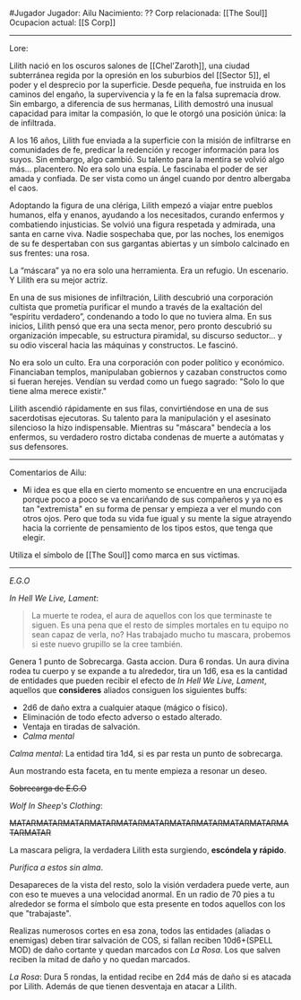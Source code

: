 #Jugador 
Jugador: Ailu
Nacimiento: ??
Corp relacionada: [[The Soul]]
Ocupacion actual: [[S Corp]]

---

Lore:

Lilith nació en los oscuros salones de [[Chel'Zaroth]], una ciudad subterránea regida por la opresión en los suburbios del [[Sector 5]], el poder y el desprecio por la superficie. Desde pequeña, fue instruida en los caminos del engaño, la supervivencia y la fe en la falsa supremacía drow. Sin embargo, a diferencia de sus hermanas, Lilith demostró una inusual capacidad para imitar la compasión, lo que le otorgó una posición única: la de infiltrada.

A los 16 años, Lilith fue enviada a la superficie con la misión de infiltrarse en comunidades de fe, predicar la redención y recoger información para los suyos. Sin embargo, algo cambió. Su talento para la mentira se volvió algo más... placentero. No era solo una espía. Le fascinaba el poder de ser amada y confiada. De ser vista como un ángel cuando por dentro albergaba el caos.

Adoptando la figura de una clériga, Lilith empezó a viajar entre pueblos humanos, elfa y enanos, ayudando a los necesitados, curando enfermos y combatiendo injusticias. Se volvió una figura respetada y admirada, una santa en carne viva. Nadie sospechaba que, por las noches, los enemigos de su fe despertaban con sus gargantas abiertas y un símbolo calcinado en sus frentes: una rosa.

La “máscara” ya no era solo una herramienta. Era un refugio. Un escenario. Y Lilith era su mejor actriz.

En una de sus misiones de infiltración, Lilith descubrió una corporación cultista que prometía purificar el mundo a través de la exaltación del “espíritu verdadero”, condenando a todo lo que no tuviera alma. En sus inicios, Lilith pensó que era una secta menor, pero pronto descubrió su organización impecable, su estructura piramidal, su discurso seductor… y su odio visceral hacia las máquinas y constructos.
Le fascinó.

No era solo un culto. Era una corporación con poder político y económico. Financiaban templos, manipulaban gobiernos y cazaban constructos como si fueran herejes. Vendían su verdad como un fuego sagrado: "Solo lo que tiene alma merece existir."

Lilith ascendió rápidamente en sus filas, convirtiéndose en una de sus sacerdotisas ejecutoras. Su talento para la manipulación y el asesinato silencioso la hizo indispensable. Mientras su "máscara" bendecía a los enfermos, su verdadero rostro dictaba condenas de muerte a autómatas y sus defensores.


---

Comentarios de Ailu:

- Mi idea es que ella en cierto momento se encuentre en una encrucijada porque poco a poco se va encariñando de sus compañeros y ya no es tan "extremista" en su forma de pensar y empieza a ver el mundo con otros ojos. Pero que toda su vida fue igual y su mente la sigue atrayendo hacia la corriente de pensamiento de los tipos estos, que tenga que elegir.

Utiliza el símbolo de [[The Soul]] como marca en sus victimas.

---

_E.G.O_


_In Hell We Live, Lament_:


> La muerte te rodea, el aura de aquellos con los que terminaste te siguen. Es una pena que el resto de simples mortales en tu equipo no sean capaz de verla, no? Has trabajado mucho tu mascara, probemos si este nuevo grupillo se la cree también.


Genera 1 punto de Sobrecarga.
Gasta accion.
Dura 6 rondas.
Un aura divina rodea tu cuerpo y se expande a tu alrededor, tira un 1d6, esa es la cantidad de entidades que pueden recibir el efecto de _In Hell We Live, Lament_, aquellos que **consideres**
aliados consiguen los siguientes buffs: 

- 2d6 de daño extra a cualquier ataque (mágico o físico).
- Eliminación de todo efecto adverso o estado alterado.
- Ventaja en tiradas de salvación.
- _Calma mental_

_Calma mental_: La entidad tira 1d4, si es par resta un punto de sobrecarga.

Aun mostrando esta faceta, en tu mente empieza a resonar un deseo.

~~Sobrecarga de E.G.O~~


_Wolf In Sheep's Clothing_:


~~MATARMATARMATARMATARMATARMATARMATARMATARMATARMATARMATARMATAR~~


La mascara peligra, la verdadera Lilith esta surgiendo, **escóndela y rápido**.

 _Purifica a estos sin alma_. 
 
 Desapareces de la vista del resto, solo la visión verdadera puede verte, aun con eso te mueves a una velocidad anormal. En un radio de 70 pies a tu alrededor se forma el símbolo que esta presente en todos aquellos con los que "trabajaste".

Realizas numerosos cortes en esa zona, todos las entidades (aliadas o enemigas) deben tirar salvación de COS, si fallan reciben 10d6+(SPELL MOD) de daño cortante y quedan marcados con _La Rosa_. Los que salven reciben la mitad de daño y no quedan marcados.


_La Rosa_: Dura 5 rondas, la entidad recibe en 2d4 más de daño si es atacada por Lilith. Además de que tienen desventaja en atacar a Lilith.